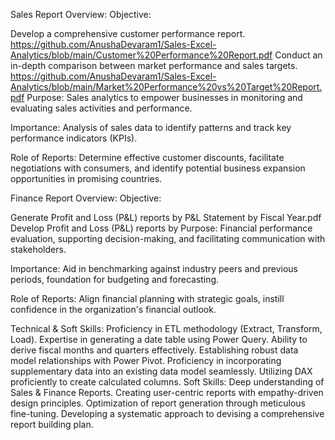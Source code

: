 Sales Report Overview:
Objective:

Develop a comprehensive customer performance report.
https://github.com/AnushaDevaram1/Sales-Excel-Analytics/blob/main/Customer%20Performance%20Report.pdf
Conduct an in-depth comparison between market performance and sales targets.
https://github.com/AnushaDevaram1/Sales-Excel-Analytics/blob/main/Market%20Performance%20vs%20Target%20Report.pdf
Purpose: Sales analytics to empower businesses in monitoring and evaluating sales activities and performance.

Importance: Analysis of sales data to identify patterns and track key performance indicators (KPIs).

Role of Reports: Determine effective customer discounts, facilitate negotiations with consumers, and identify potential business expansion opportunities in promising countries.

Finance Report Overview:
Objective:

Generate Profit and Loss (P&L) reports by
P&L Statement by Fiscal Year.pdf
Develop Profit and Loss (P&L) reports by
Purpose: Financial performance evaluation, supporting decision-making, and facilitating communication with stakeholders.

Importance: Aid in benchmarking against industry peers and previous periods, foundation for budgeting and forecasting.

Role of Reports: Align financial planning with strategic goals, instill confidence in the organization's financial outlook.

Technical & Soft Skills:
 Proficiency in ETL methodology (Extract, Transform, Load).
 Expertise in generating a date table using Power Query.
 Ability to derive fiscal months and quarters effectively.
 Establishing robust data model relationships with Power Pivot.
 Proficiency in incorporating supplementary data into an existing data model seamlessly.
 Utilizing DAX proficiently to create calculated columns.
Soft Skills:
 Deep understanding of Sales & Finance Reports.
 Creating user-centric reports with empathy-driven design principles.
 Optimization of report generation through meticulous fine-tuning.
 Developing a systematic approach to devising a comprehensive report building plan.
